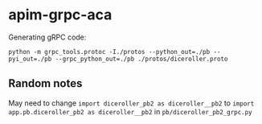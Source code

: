 # apim-grpc-aca

Generating gRPC code:
```
python -m grpc_tools.protoc -I./protos --python_out=./pb --pyi_out=./pb --grpc_python_out=./pb ./protos/diceroller.proto
```

## Random notes
May need to change `import diceroller_pb2 as diceroller__pb2` to `import app.pb.diceroller_pb2 as diceroller__pb2` in `pb/diceroller_pb2_grpc.py`